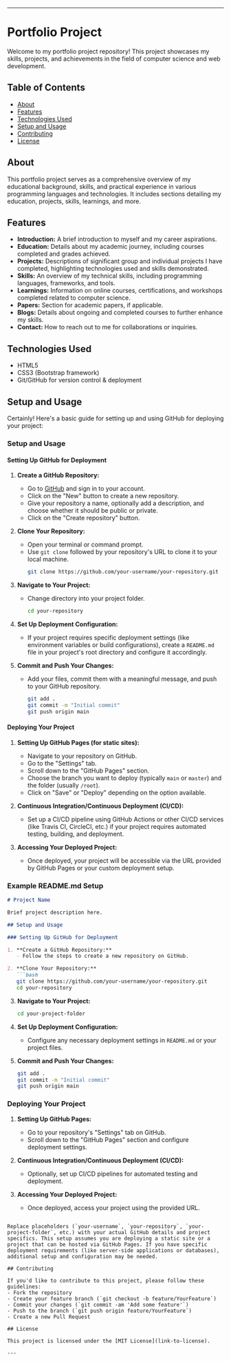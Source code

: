 
---

# Portfolio Project

Welcome to my portfolio project repository! This project showcases my skills, projects, and achievements in the field of computer science and web development.

## Table of Contents

- [About](#about)
- [Features](#features)
- [Technologies Used](#technologies-used)
- [Setup and Usage](#setup-and-usage)
- [Contributing](#contributing)
- [License](#license)

## About

This portfolio project serves as a comprehensive overview of my educational background, skills, and practical experience in various programming languages and technologies. It includes sections detailing my education, projects, skills, learnings, and more.

## Features

- **Introduction:** A brief introduction to myself and my career aspirations.
- **Education:** Details about my academic journey, including courses completed and grades achieved.
- **Projects:** Descriptions of significant group and individual projects I have completed, highlighting technologies used and skills demonstrated.
- **Skills:** An overview of my technical skills, including programming languages, frameworks, and tools.
- **Learnings:** Information on online courses, certifications, and workshops completed related to computer science.
- **Papers:** Section for academic papers, if applicable.
- **Blogs:** Details about ongoing and completed courses to further enhance my skills.
- **Contact:** How to reach out to me for collaborations or inquiries.

## Technologies Used

- HTML5
- CSS3 (Bootstrap framework)
- Git/GitHub for version control & deployment

## Setup and Usage

Certainly! Here's a basic guide for setting up and using GitHub for deploying your project:

### Setup and Usage

#### Setting Up GitHub for Deployment

1. **Create a GitHub Repository:**
   - Go to [GitHub](https://github.com/) and sign in to your account.
   - Click on the "New" button to create a new repository.
   - Give your repository a name, optionally add a description, and choose whether it should be public or private.
   - Click on the "Create repository" button.

2. **Clone Your Repository:**
   - Open your terminal or command prompt.
   - Use `git clone` followed by your repository's URL to clone it to your local machine.
     ```bash
     git clone https://github.com/your-username/your-repository.git
     ```

3. **Navigate to Your Project:**
   - Change directory into your project folder.
     ```bash
     cd your-repository
     ```

4. **Set Up Deployment Configuration:**
   - If your project requires specific deployment settings (like environment variables or build configurations), create a `README.md` file in your project's root directory and configure it accordingly.

5. **Commit and Push Your Changes:**
   - Add your files, commit them with a meaningful message, and push to your GitHub repository.
     ```bash
     git add .
     git commit -m "Initial commit"
     git push origin main
     ```

#### Deploying Your Project

1. **Setting Up GitHub Pages (for static sites):**
   - Navigate to your repository on GitHub.
   - Go to the "Settings" tab.
   - Scroll down to the "GitHub Pages" section.
   - Choose the branch you want to deploy (typically `main` or `master`) and the folder (usually `/root`).
   - Click on "Save" or "Deploy" depending on the option available.

2. **Continuous Integration/Continuous Deployment (CI/CD):**
   - Set up a CI/CD pipeline using GitHub Actions or other CI/CD services (like Travis CI, CircleCI, etc.) if your project requires automated testing, building, and deployment.

3. **Accessing Your Deployed Project:**
   - Once deployed, your project will be accessible via the URL provided by GitHub Pages or your custom deployment setup.

### Example README.md Setup

```markdown
# Project Name

Brief project description here.

## Setup and Usage

### Setting Up GitHub for Deployment

1. **Create a GitHub Repository:**
   - Follow the steps to create a new repository on GitHub.

2. **Clone Your Repository:**
   ```bash
   git clone https://github.com/your-username/your-repository.git
   cd your-repository
   ```

3. **Navigate to Your Project:**
   ```bash
   cd your-project-folder
   ```

4. **Set Up Deployment Configuration:**
   - Configure any necessary deployment settings in `README.md` or your project files.

5. **Commit and Push Your Changes:**
   ```bash
   git add .
   git commit -m "Initial commit"
   git push origin main
   ```

### Deploying Your Project

1. **Setting Up GitHub Pages:**
   - Go to your repository's "Settings" tab on GitHub.
   - Scroll down to the "GitHub Pages" section and configure deployment settings.

2. **Continuous Integration/Continuous Deployment (CI/CD):**
   - Optionally, set up CI/CD pipelines for automated testing and deployment.

3. **Accessing Your Deployed Project:**
   - Once deployed, access your project using the provided URL.
```

Replace placeholders (`your-username`, `your-repository`, `your-project-folder`, etc.) with your actual GitHub details and project specifics. This setup assumes you are deploying a static site or a project that can be hosted via GitHub Pages. If you have specific deployment requirements (like server-side applications or databases), additional setup and configuration may be needed.

## Contributing

If you'd like to contribute to this project, please follow these guidelines:
- Fork the repository
- Create your feature branch (`git checkout -b feature/YourFeature`)
- Commit your changes (`git commit -am 'Add some feature'`)
- Push to the branch (`git push origin feature/YourFeature`)
- Create a new Pull Request

## License

This project is licensed under the [MIT License](link-to-license).

---
